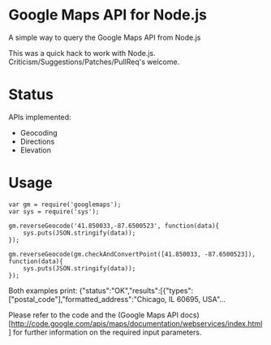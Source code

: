 # Google Maps API for Node.js
A simple way to query the Google Maps API from Node.js

This was a quick hack to work with Node.js.  Criticism/Suggestions/Patches/PullReq's welcome.

# Status
APIs implemented:
-  Geocoding
-  Directions
-  Elevation

# Usage
	var gm = require('googlemaps');
	var sys = require('sys');
	
	gm.reverseGeocode('41.850033,-87.6500523', function(data){
		sys.puts(JSON.stringify(data));
	});
	
	gm.reverseGeocode(gm.checkAndConvertPoint([41.850033, -87.6500523]), function(data){
		sys.puts(JSON.stringify(data));
	});

Both examples print:
	{"status":"OK","results":[{"types":["postal_code"],"formatted_address":"Chicago, IL 60695, USA"...

Please refer to the code and the (Google Maps API docs)[http://code.google.com/apis/maps/documentation/webservices/index.html] for further information on the required input parameters.

